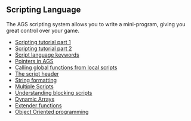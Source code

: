 ## Scripting Language

The AGS scripting system allows you to write a mini-program, giving you
great control over your game.

- [Scripting tutorial part 1](ScriptingTutorialPart1)
- [Scripting tutorial part 2](ScriptingTutorialPart2)
- [Script language keywords](ScriptKeywords)
- [Pointers in AGS](Pointers)
- [Calling global functions from local scripts](CallingGlobalFunctions)
- [The script header](TheScriptHeader)
- [String formatting](StringFormats)
- [Multiple Scripts](ScriptModules)
- [Understanding blocking scripts](BlockingScripts)
- [Dynamic Arrays](DynamicArrays)
- [Extender functions](ExtenderFunctions)
- [Object Oriented programming](OOProgramming)
